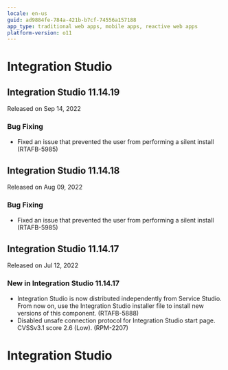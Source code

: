 ```yaml
---
locale: en-us
guid: ad9884fe-784a-421b-b7cf-74556a157188
app_type: traditional web apps, mobile apps, reactive web apps
platform-version: o11
---
```


<div class="hidden"><h1>Integration Studio</h1></div> 

<div class="hidden" id="integration-studio-11.14.19_start"></div>

<h2 id="integration_studio_11.14.19" >Integration Studio 11.14.19</h2>
<div class="info"><p>Released on Sep 14, 2022</p></div>


<style>.cattag {background: #f4f2ff; color: #6a6581; padding: 4px 10px;}</style>
<h3 id="bug_fixing_integration_studio_11.14.19" >Bug Fixing</h3>
<ul>
<li>Fixed an issue that prevented the user from performing a silent install  (RTAFB-5985)</li>
</ul>

<div class="hidden" id="integration-studio-11.14.19_end"></div><div class="hidden" id="integration-studio-11.14.18_start"></div>
<h2 id="integration_studio_11.14.18">Integration Studio 11.14.18</h2>
<div class="info"><p>Released on Aug 09, 2022</p></div>
<style>.cattag {background: #f4f2ff; color: #6a6581; padding: 4px 10px;}</style>
<h3 id="bug_fixing_integration_studio_11.14.18">Bug Fixing</h3>
<ul>
<li>Fixed an issue that prevented the user from performing a silent install  (RTAFB-5985)</li>
</ul>
<div class="hidden" id="integration-studio-11.14.18_end"></div><div class="hidden" id="integration-studio-11.14.17_start"></div>
<h2 id="integration_studio_11.14.17">Integration Studio 11.14.17</h2>
<div class="info"><p>Released on Jul 12, 2022</p></div>
<h3 id="new_in_integration_studio_11.14.17">New in Integration Studio 11.14.17</h3>
<ul>
<li>Integration Studio is now distributed independently from Service Studio. From now on, use the Integration Studio installer file to install new versions of this component. (RTAFB-5888)</li>
<li>Disabled unsafe connection protocol for Integration Studio start page. CVSSv3.1 score 2.6 (Low). (RPM-2207)</li>
</ul>
<div class="hidden" id="integration-studio-11.14.17_end"></div><div class="hidden"><h1>Integration Studio</h1></div> 
